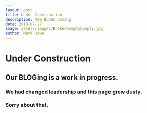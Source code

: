 ```yaml
---
layout: post
title: Under Construction
description: New BLOGs Coming
date: 2018-07-27
image: assets/images/BrokenHumptyDumpty.jpg
author: Mark Howe
---
```


# Under Construction
## Our BLOGing is a work in progress.
### We had changed leadership and this page grew dusty.
### Sorry about that. 